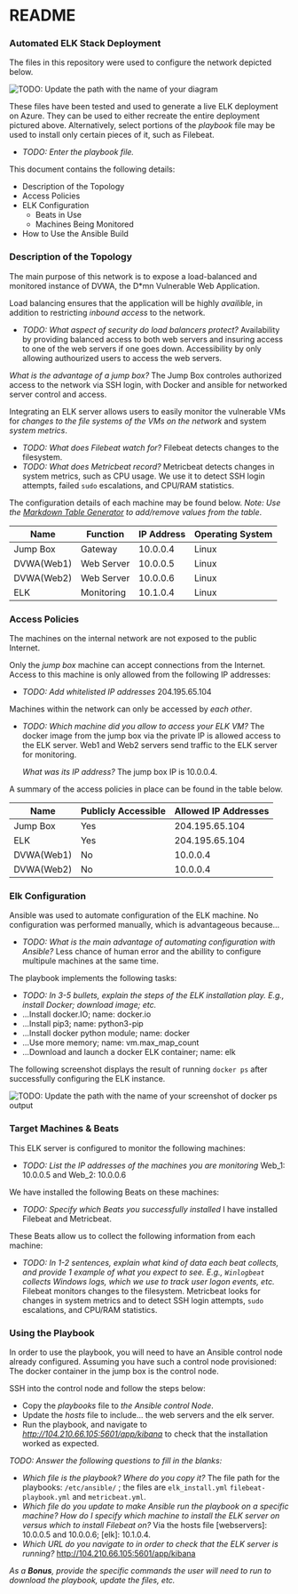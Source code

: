 # README

### Automated ELK Stack Deployment

The files in this repository were used to configure the network depicted below.

![TODO: Update the path with the name of your diagram](Images/diagram_filename.png)

These files have been tested and used to generate a live ELK deployment on Azure. They can be used to either recreate the entire deployment pictured above. Alternatively, select portions of the _playbook_ file may be used to install only certain pieces of it, such as Filebeat.

- _TODO: Enter the playbook file._

This document contains the following details:

- Description of the Topology
- Access Policies
- ELK Configuration
  - Beats in Use
  - Machines Being Monitored
- How to Use the Ansible Build

### Description of the Topology

The main purpose of this network is to expose a load-balanced and monitored instance of DVWA, the D*mn Vulnerable Web Application.

Load balancing ensures that the application will be highly _availible_, in addition to restricting _inbound access_ to the network.

- _TODO: What aspect of security do load balancers protect?_
 Availability by providing balanced access to both web servers and insuring access to one of the web servers if one goes down. Accessibility by only allowing authourized users to access the web servers.

_What is the advantage of a jump box?_ The Jump Box controles authorized access to the network via SSH login, with Docker and ansible for networked server control and access.

Integrating an ELK server allows users to easily monitor the vulnerable VMs for _changes to the file systems of the VMs on the network_ and system _system metrics_.

- _TODO: What does Filebeat watch for?_ Filebeat detects changes to the filesystem.
- _TODO: What does Metricbeat record?_ Metricbeat detects changes in system metrics, such as CPU usage. We use it to detect SSH login attempts, failed `sudo` escalations, and CPU/RAM statistics.

The configuration details of each machine may be found below.
_Note: Use the [Markdown Table Generator](http://www.tablesgenerator.com/markdown_tables) to add/remove values from the table_.

| Name     | Function | IP Address | Operating System |
|----------|----------|------------|------------------|
| Jump Box | Gateway  | 10.0.0.4   | Linux            |
|DVWA(Web1)|Web Server| 10.0.0.5   | Linux            |
|DVWA(Web2)|Web Server| 10.0.0.6   | Linux            |
| ELK      |Monitoring| 10.1.0.4   | Linux            |

### Access Policies

The machines on the internal network are not exposed to the public Internet.

Only the _jump box_ machine can accept connections from the Internet. Access to this machine is only allowed from the following IP addresses:

- _TODO: Add whitelisted IP addresses_  204.195.65.104

Machines within the network can only be accessed by _each other_.

- _TODO: Which machine did you allow to access your ELK VM?_ The docker image from the jump box via the private IP is allowed access to the ELK server. Web1 and Web2 servers send traffic to the ELK server for monitoring.

  _What was its IP address?_ The jump box IP is 10.0.0.4.

A summary of the access policies in place can be found in the table below.

| Name     | Publicly Accessible | Allowed IP Addresses |
|----------|---------------------|----------------------|
| Jump Box | Yes                 | 204.195.65.104       |
| ELK      | Yes                 | 204.195.65.104       |
|DVWA(Web1)| No                  | 10.0.0.4             |
|DVWA(Web2)| No                  | 10.0.0.4             |

### Elk Configuration

Ansible was used to automate configuration of the ELK machine. No configuration was performed manually, which is advantageous because...

- _TODO: What is the main advantage of automating configuration with Ansible?_ Less chance of human error and the abillity to configure multipule machines at the same time.

The playbook implements the following tasks:

- _TODO: In 3-5 bullets, explain the steps of the ELK installation play. E.g., install Docker; download image; etc._
- ...Install docker.IO; name: docker.io
- ...Install pip3; name: python3-pip
- ...Install docker python module; name: docker
- ...Use more memory; name: vm.max_map_count
- ...Download and launch a docker ELK container; name: elk

The following screenshot displays the result of running `docker ps` after successfully configuring the ELK instance.

![TODO: Update the path with the name of your screenshot of docker ps output](Images/docker_ps_output.png)

### Target Machines & Beats

This ELK server is configured to monitor the following machines:

- _TODO: List the IP addresses of the machines you are monitoring_ Web_1: 10.0.0.5 and Web_2: 10.0.0.6

We have installed the following Beats on these machines:

- _TODO: Specify which Beats you successfully installed_
I have installed Filebeat and Metricbeat.

These Beats allow us to collect the following information from each machine:

- _TODO: In 1-2 sentences, explain what kind of data each beat collects, and provide 1 example of what you expect to see. E.g., `Winlogbeat` collects Windows logs, which we use to track user logon events, etc._
Filebeat monitors changes to the filesystem. Metricbeat looks for changes in system metrics and to detect SSH login attempts, `sudo` escalations, and CPU/RAM statistics.

### Using the Playbook

In order to use the playbook, you will need to have an Ansible control node already configured. Assuming you have such a control node provisioned: The docker container in the jump box is the control node.

SSH into the control node and follow the steps below:

- Copy the _playbooks_ file to _the Ansible control Node_.
- Update the _hosts_ file to include... the web servers and the elk server.
- Run the playbook, and navigate to _<http://104.210.66.105:5601/app/kibana>_ to check that the installation worked as expected.

_TODO: Answer the following questions to fill in the blanks:_

- _Which file is the playbook? Where do you copy it?_ The file path for the playbooks: `/etc/ansible/` ; the files are `elk_install.yml` `filebeat-playbook.yml` and `metricbeat.yml`.
- _Which file do you update to make Ansible run the playbook on a specific machine? How do I specify which machine to install the ELK server on versus which to install Filebeat on?_ Via the hosts file [webservers]: 10.0.0.5 and 10.0.0.6; [elk]: 10.1.0.4.
- _Which URL do you navigate to in order to check that the ELK server is running?_ <http://104.210.66.105:5601/app/kibana>

_As a **Bonus**, provide the specific commands the user will need to run to download the playbook, update the files, etc._